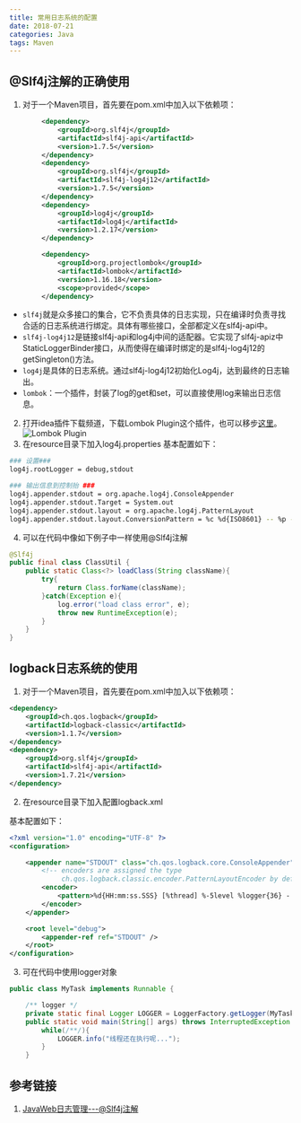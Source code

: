 ```yaml
---
title: 常用日志系统的配置
date: 2018-07-21
categories: Java
tags: Maven
---
```


## @Slf4j注解的正确使用

1. 对于一个Maven项目，首先要在pom.xml中加入以下依赖项：
```xml
        <dependency>
            <groupId>org.slf4j</groupId>
            <artifactId>slf4j-api</artifactId>
            <version>1.7.5</version>
        </dependency>
        <dependency>
            <groupId>org.slf4j</groupId>
            <artifactId>slf4j-log4j12</artifactId>
            <version>1.7.5</version>
        </dependency>
        <dependency>
            <groupId>log4j</groupId>
            <artifactId>log4j</artifactId>
            <version>1.2.17</version>
        </dependency>

        <dependency>
            <groupId>org.projectlombok</groupId>
            <artifactId>lombok</artifactId>
            <version>1.16.18</version>
            <scope>provided</scope>
        </dependency>
```

- `slf4j`就是众多接口的集合，它不负责具体的日志实现，只在编译时负责寻找合适的日志系统进行绑定。具体有哪些接口，全部都定义在slf4j-api中。
- `slf4j-log4j12`是链接slf4j-api和log4j中间的适配器。它实现了slf4j-apiz中StaticLoggerBinder接口，从而使得在编译时绑定的是slf4j-log4j12的getSingleton()方法。
- `log4j`是具体的日志系统。通过slf4j-log4j12初始化Log4j，达到最终的日志输出。
- `lombok`：一个插件，封装了log的get和set，可以直接使用log来输出日志信息。

<!-- more -->

2. 打开idea插件下载频道，下载Lombok Plugin这个插件，也可以移步[这里](http://plugins.jetbrains.com/plugin/6317-lombok-plugin )。
![Lombok Plugin](https://ws1.sinaimg.cn/large/73d640f7gy1ftl9vy87a5j20vq0mgjuu.jpg)
3. 在resource目录下加入log4j.properties
基本配置如下：

```bash
### 设置###
log4j.rootLogger = debug,stdout

### 输出信息到控制抬 ###
log4j.appender.stdout = org.apache.log4j.ConsoleAppender
log4j.appender.stdout.Target = System.out
log4j.appender.stdout.layout = org.apache.log4j.PatternLayout
log4j.appender.stdout.layout.ConversionPattern = %c %d{ISO8601} -- %p -- %m%n
```
4. 可以在代码中像如下例子中一样使用@Slf4j注解
```Java
@Slf4j
public final class ClassUtil {
    public static Class<?> loadClass(String className){
        try{
            return Class.forName(className);
        }catch(Exception e){
            log.error("load class error", e);
            throw new RuntimeException(e);
        }
    }
}
```

## logback日志系统的使用

1. 对于一个Maven项目，首先要在pom.xml中加入以下依赖项：

```xml
<dependency>
    <groupId>ch.qos.logback</groupId>
    <artifactId>logback-classic</artifactId>
    <version>1.1.7</version>
</dependency>
<dependency>
    <groupId>org.slf4j</groupId>
    <artifactId>slf4j-api</artifactId>
    <version>1.7.21</version>
</dependency>
```

2. 在resource目录下加入配置logback.xml

基本配置如下：

```xml
<?xml version="1.0" encoding="UTF-8" ?>
<configuration>

    <appender name="STDOUT" class="ch.qos.logback.core.ConsoleAppender">
        <!-- encoders are assigned the type
             ch.qos.logback.classic.encoder.PatternLayoutEncoder by default -->
        <encoder>
            <pattern>%d{HH:mm:ss.SSS} [%thread] %-5level %logger{36} - %msg%n</pattern>
        </encoder>
    </appender>

    <root level="debug">
        <appender-ref ref="STDOUT" />
    </root>
</configuration>
```

3. 可在代码中使用logger对象

```java
public class MyTask implements Runnable {

    /** logger */
    private static final Logger LOGGER = LoggerFactory.getLogger(MyTask.class);
    public static void main(String[] args) throws InterruptedException {
        while(/**/){
            LOGGER.info("线程还在执行呢...");
        }
    }
```

## 参考链接
1. [JavaWeb日志管理---@Slf4j注解](https://blog.csdn.net/wangjie123end/article/details/77235853)



